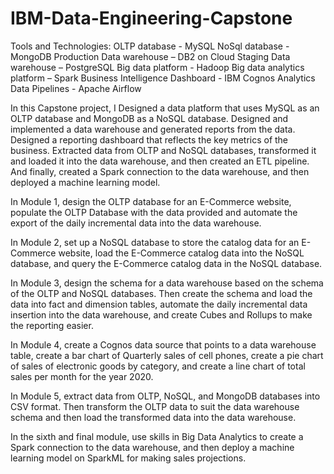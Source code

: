 # IBM-Data-Engineering-Capstone

Tools and Technologies:
OLTP database - MySQL
NoSql database - MongoDB
Production Data warehouse – DB2 on Cloud
Staging Data warehouse – PostgreSQL
Big data platform - Hadoop
Big data analytics platform – Spark
Business Intelligence Dashboard - IBM Cognos Analytics
Data Pipelines - Apache Airflow
 
In this Capstone project, I Designed a data platform that uses MySQL as an OLTP database and MongoDB as a NoSQL database. Designed and implemented a data warehouse and generated reports from the data. Designed a reporting dashboard that reflects the key metrics of the business. Extracted data from OLTP and NoSQL databases, transformed it and loaded it into the data warehouse, and then created an ETL pipeline. And finally, created a Spark connection to the data warehouse, and then deployed a machine learning model.

In Module 1, design the OLTP database for an E-Commerce website, populate the OLTP Database with the data provided and automate the export of the daily incremental data into the data warehouse. 

In Module 2, set up a NoSQL database to store the catalog data for an E-Commerce website, load the E-Commerce catalog data into the NoSQL database, and query the E-Commerce catalog data in the NoSQL database. 

In Module 3, design the schema for a data warehouse based on the schema of the OLTP and NoSQL databases. Then create the schema and load the data into fact and dimension tables, automate the daily incremental data insertion into the data warehouse, and create Cubes and Rollups to make the reporting easier. 

In Module 4, create a Cognos data source that points to a data warehouse table, create a bar chart of Quarterly sales of cell phones, create a pie chart of sales of electronic goods by category, and create a line chart of total sales per month for the year 2020. 

In Module 5, extract data from OLTP, NoSQL, and MongoDB databases into CSV format. Then transform the OLTP data to suit the data warehouse schema and then load the transformed data into the data warehouse.

In the sixth and final module, use skills in Big Data Analytics to create a Spark connection to the data warehouse, and then deploy a machine learning model on SparkML for making sales projections. 
